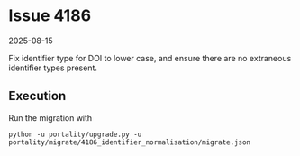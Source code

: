 # Issue 4186

2025-08-15

Fix identifier type for DOI to lower case, and ensure there are no extraneous identifier types present.

## Execution

Run the migration with

    python -u portality/upgrade.py -u portality/migrate/4186_identifier_normalisation/migrate.json